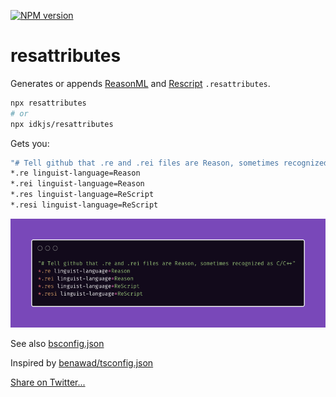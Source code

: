 [![NPM version](https://img.shields.io/npm/v/resattributes.svg?style=flat)](https://www.npmjs.com/package/resattributes)

# resattributes

Generates or appends [ReasonML](https://git.io/reasonml) and [Rescript](https://rescript-lang.org/) `.resattributes`.

```sh
npx resattributes
# or
npx idkjs/resattributes
```

Gets you:

```sh
"# Tell github that .re and .rei files are Reason, sometimes recognized as C/C++"
*.re linguist-language=Reason 
*.rei linguist-language=Reason
*.res linguist-language=ReScript
*.resi linguist-language=ReScript
```

![image](./attributes.png)


See also [bsconfig.json](https://git.io/bsconfig.json)

Inspired by [benawad/tsconfig.json](https://github.com/benawad/tsconfig.json)

[Share on Twitter...](https://twitter.com/share?text=Quickly+add+reasonml+and+rescript+attributes+to+your+project+https://github.com/idkjs/resattributes)

